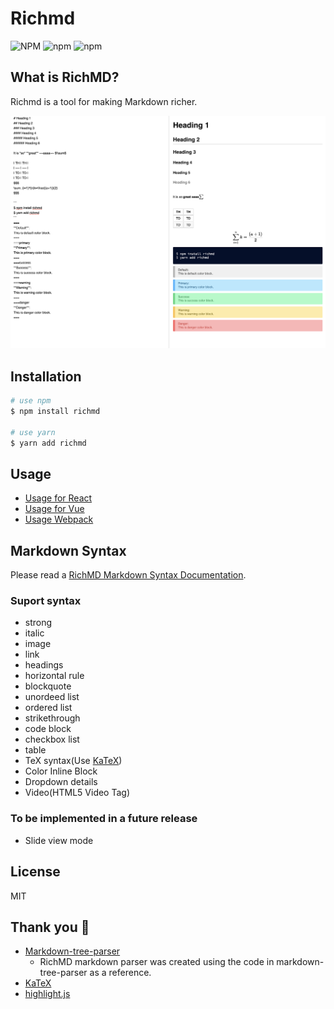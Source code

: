 # Richmd
![NPM](https://img.shields.io/npm/l/richmd)
![npm](https://img.shields.io/npm/v/richmd)
![npm](https://img.shields.io/npm/dw/richmd)

## What is RichMD?
Richmd is a tool for making Markdown richer.

![RichMD](./docs/images/preview.png)

## Installation

```bash
# use npm
$ npm install richmd

# use yarn
$ yarn add richmd
```

## Usage
- [Usage for React](./docs/usage-react.md)
- [Usage for Vue](./docs/usage-vue.md)
- [Usage Webpack](./docs/Setup-webpack.md)


## Markdown Syntax
Please read a [RichMD Markdown Syntax Documentation](./docs/md-syntax.md).

### Suport syntax
- strong
- italic
- image
- link
- headings
- horizontal rule
- blockquote
- unordeed list
- ordered list
- strikethrough
- code block
- checkbox list
- table
- TeX syntax(Use [KaTeX](https://katex.org/))
- Color Inline Block
- Dropdown details
- Video(HTML5 Video Tag)
### To be implemented in a future release
- Slide view mode

## License
MIT

## Thank you :pray:
- [Markdown-tree-parser](https://github.com/ysugimoto/markdown-tree-parser)
  - RichMD markdown parser was created using the code in markdown-tree-parser as a reference.
- [KaTeX](https://github.com/KaTeX/KaTeX)
- [highlight.js](https://github.com/highlightjs/highlight.js/)
